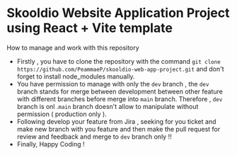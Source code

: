 # Skooldio Website Application Project using React + Vite template

How to manage and work with this repository 
- Firstly , you have to clone the repository with the command `git clone https://github.com/PeammaeP/skooldio-web-app-project.git` and don't forget to install node_modules manually.
- You have permission to manage with only the `dev` branch , the `dev` branch stands for merge between development between other feature with different branches before merge into `main` branch. Therefore , `dev` branch is onl .`main` branch doesn't allow to manipulate without permission ( production only ).
- Following develop your feature from Jira , seeking for you ticket and make new branch with you feature and then make the pull request for review and feedback and merge to `dev` branch only !!
- Finally, Happy Coding ! 
